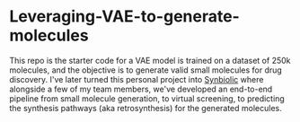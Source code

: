 # Leveraging-VAE-to-generate-molecules
This repo is the starter code for a VAE model is trained on a dataset of 250k molecules, and the objective is to generate valid small molecules for drug discovery. I've later turned this personal project into [Synbiolic](https://synbiolic.com/) where alongside a few of my team members, we've developed an end-to-end pipeline from small molecule generation, to virtual screening, to predicting the synthesis pathways (aka retrosynthesis) for the generated molecules.
 
